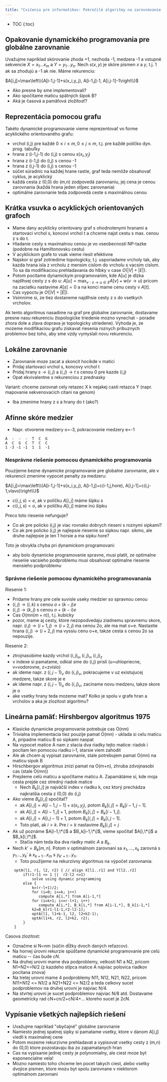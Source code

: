 ```yaml
---
title: "Cvičenia pre informatikov: Pokročilé algoritmy na zarovnávanie sekvencií"
---
```


* TOC
{:toc}

## Opakovanie dynamického programovania pre globálne zarovnanie

Uvažujme napríklad skórovanie zhoda +1, nezhoda -1, medzera -1 a vstupné
sekvencie $X=x_1\dots x_m$ a $Y=y_1\dots y_n$. Nech $s(x,y)$ je skóre
písmen *x* a *y*, t.j. 1 ak sa zhodujú a -1 ak nie. Máme rekurenciu:

$A[i,j]=\max\left\\{A[i-1,j-1]+s(x_i,y_j), A[i-1,j]-1, A[i,j-1]-1\right\\}$

  - Ako presne by sme implementovali?
  - Ako spočítame maticu spätných šípok B?
  - Aká je časová a pamäťová zložitosť?

## Reprezentácia pomocou grafu

Takéto dynamické programovanie vieme reprezentovať vo forme acyklického
orientovaného grafu:

  - vrchol (i,j) pre každé $0\le i\le m, 0\le j \le m$, t.j. pre každé
    políčko dyn. prog. tabuľky
  - hrana z (i-1,j-1) do (i,j) s cenou $s(x_i,y_j)$
  - hrana z (i-1,j) do (i,j) s cenou -1
  - hrana z (i,j-1) do (i,j) s cenou -1
  - súčet súradníc na každej hrane rastie, graf teda nemôže obsahovať
    cyklus, je acyklický
  - každá cesta z (0,0) do (m,n) zodpovedá zarovnaniu, jej cena je cenou
    zarovnania (každá hrana jeden stĺpec zarovnania)
  - optimálne zarovnanie teda zodpovedá ceste s maximálnou cenou

## Krátka vsuvka o acyklických orientovaných grafoch

  - Mame dany acyklicky orientovany graf s ohodnotenymi hranami a
    startovaci vrchol s, koncovi vrchol t a chceme najst cestu s max.
    cenou z s do t.
  - Hladanie cesty s maximalnou cenou je vo vseobecnosti NP-tazke
    (podobne na Hamiltonovsku cestu)
  - V acyklickom grafe to vsak vieme riesit efektivne
  - Najskor si graf zotriedime topologicky, t.j. usporiadame vrcholy
    tak, aby kazda hrana isla z vrcholu z mensim cislom do vrcholu s
    vacsim cislom. To sa da modifikaciou prehladavania do hlbky v case
    $O(|V|+|E|)$.
  - Potom pocitame dynamickym programovanim, kde A\[u\] je dlzka
    najdlhsej cesty z s do u:
    $A[u] = \max_{v:v\rightarrow u\in E} A[v]+w(v\rightarrow u)$
    pricom na zaciatku nastavime $A[s]=0$ a na konci mame cenu cesty v
    $A[t]$.
  - Cas vypoctu je
    $O(|V|+|E|)$.
  - Vsimnime si, ze tiez dostaneme najdlhsie cesty z $s$ do vsetkych
    vrcholov.

Ak tento algoritmus nasadime na graf pre globalne zarovnanie, dostavame
presne nasu rekurenciu (topologicke triedenie mozno vynechat - poradie
zhora dole a zlava doprava je topologicky utriedene). Vyhoda je, ze
mozeme modifikaciou grafu ziskavat riesenia roznych pribuznych problemov
bez toho, aby sme vzdy vymyslali novu rekurenciu.

## Lokálne zarovnanie

  - Zarovnanie moze zacat a skoncit hocikde v matici
  - Pridaj startovaci vrchol s, koncovy vrchol t
  - Pridaj hrany $s\to(i,j)$ a $(i,j)\to t$ s cenou 0 pre kazde (i,j)
  - Opat ekvivalentne s rekurenciou z prednasky

Variant: chceme zarovnat cely retazec X k nejakej casti retazca Y (napr.
mapovanie sekvenovacich citani na genom)

  - Iba zmenime hrany z s a hrany do t (ako?)

## Afínne skóre medzier

  - Napr. otvorenie medzery o=-3, pokracovanie medzery e=-1

```
A  -  -  -  T  C  G
A  C  G  C  T  C  C
1 -3 -1 -1  1  1  -1
```

### Nesprávne riešenie pomocou dynamického programovania

Pouzijeme bezne dynamicke programovanie pre globalne zarovnanie, ale v
rekurencii zmenime vypocet penalty za medzeru:

$A[i,j]=\max\left\\{A[i-1,j-1]+s(x_i,y_j), A[i-1,j]+c(i-1,j,hore), A[i,j-1]+c(i,j-1,vlavo)\right\\}$


* $c(i,j,s) = e$, ak v políčku $A[i,j]$ máme šípku $s$
* $c(i,j,s) = o$, ak v políčku $A[i,j]$ máme inú šípku


Preco toto riesenie nefunguje?

  - Co ak pre policko (i,j) je viac rovnako dobrych rieseni s roznymi
    sipkami?
  - Co ak pre policko (i,j) je najlepsie riesenie so sipkou napr. sikmo,
    ale druhe najlepsie je len 1 horsie a ma sipku hore?

Toto je obvykla chyba pri dynamickom programovani:

  - aby bolo dynamicke programovanie spravne, musi platit, ze optimalne
    riesenie vacsieho podproblemu musi obsahovat optimalne riesenie
    mensieho podproblemu

### Správne riešenie pomocou dynamického programovanania

Riesenie 1:

  - Pridame hrany pre cele suvisle useky medzier so spravnou cenou
  - $(i,j)\rightarrow (i,k)$ s cenou $o+(k-j)e$
  - $(i,j)\rightarrow (k,j)$ s cenou $o+(k-i)e$
  - Cas $O(mn(m+n))$, t.j. kubicky
  - pozor, mame aj cesty, ktore nezopodvedaju ziadnemu spravnemu skore,
    napr. $(i.j)\rightarrow (i+1,j)\rightarrow (i+2,j)$ ma cenou 2o, ale ma mat o+e.
    Nastastie hrana $(i,j)\rightarrow (i+2,j)$ ma vyssiu cenu o+e, takze cesta s cenou 2o
    sa nepouzije.

Riesenie 2:

  - ztrojnasobime kazdy vrchol $(i,j)_u, (i,j)_v, (i,j)_z$
  - v indexe si pamatame, odkial sme do (i,j) prisli (u=uhlopriecne,
    v=vodorovne, z=zvislo)
  - ak ideme napr. z $(i,j-1)_v$ do $(i,j)_v$, pokracujeme v uz
    existujucej medzere, takze skore je e
  - ak ideme napr. z $(i,j-1)_u$ do $(i,j)_v$, zaciname novu
    medzeru, takze skore je o
  - ake vsetky hrany teda mozeme mat? Kolko je spolu v grafe hran a
    vrcholov a aka je zlozitost algoritmu?

## Lineárna pamäť: Hirshbergov algoritmus 1975

  - Klasicke dynamicke programovanie potrebuje cas O(nm)
  - Trivialna implementacia tiez pouzije pamat O(mn) - uklada si celu
    maticu A, pripadne maticu B so sipkami naspat
  - Na vypocet matice A nam z stacia dva riadky tejto matice: riadok i
    pocitam len pomocou riadku i-1, starsie viem zahodit
  - Ale ak chcem aj vypisat zarovnanie, stale potrebujem pamat O(mn) na
    maticu sipok B
  - Hirschbergov algoritmus znizi pamat na O(m+n), zhruba zdvojnasobi
    cas (stale O(mn))
  - Prejdeme celú maticu a spočítame maticu A. Zapamätáme si, kde moja
    cesta prejde cez stredný riadok matice
      - Nech $B_k[i,j]$ je najväčší index v riadku k, cez ktorý
        prechádza najkratšia cesta z (0,0) do (i,j)
  - Ako vieme $B_k[i,j]$ spočítať?
      - ak $A[i,j] = A[i-1,j-1]+s(x_i,y_j)$, potom
        $B_k[i,j]=B_k[i-1,j-1]$.
      - ak $A[i,j]=A[i-1,j]+1$, potom $B_k[i,j]=B_k[i-1,j]$.
      - ak $A[i,j]=A[i,j-1]+1$, potom $B_k[i,j]=B_k[i,j-1]$.
      - Toto platí, ak $i>k$. Pre $i=k$ nastavíme $B_k[i,j]=j$
  - Ak už poznáme $A[i-1,\*\]$ a $B_k[i-1,\*\]$, vieme spočítať $A[i,\*\]$
    a $B_k[i,\*\]$.
      - Stačia nám teda iba dva riadky matíc $A$ a $B_k$.
  - Nech $k'=B_k[m,n]$. Potom v optimálnom zarovnaní sa $x_1,\dots,x_k$
    zarovná s $y_1\dots,y_k'$ a $x_{k+1}\dots x_m$ s $y_{k'+1}\dots y_n$.
      - Toto použijeme na rekurzívny algoritmus na výpočet zarovnania:

```
    optA(l1, r1, l2, r2) { // align X[l1..r1] and Y[l2..r2]
        if(r1-l1 <= 1 ||  r2-l2 <=1) 
            solve using dynamic programming
        else {
            k=(r-l+1)/2;
            for (i=0; i<=k; i++) 
               compute A[i,*] from A[i-1,*]
            for (i=k+1; i<=r-l+1; i++) 
               compute A[i,*], B_k[i,*] from A[i-1,*], B_k[i-1,*]
            k2=B_k[r1-l1-1,r2-l2-1];
            optA(l1, l1+k-1, l2, l2+k2-1); 
            optA(l1+k, r2, l2+k2, r2); 
        }
    }
```

Casova zlozitost:

  - Označme si N=nm (súčin dĺžky dvoch daných reťazcov).
  - Na hornej úrovni rekurzie spúšťame dynamické programovanie pre celú
    maticu -- čas bude $cN$.
  - Na druhej urovni mame dva podproblemy, velkosti N1 a N2, pricom
    N1+N2\<=N/2 (z kazdeho stlpca matice A najviac polovica riadkov
    pocitana znova)
  - Na tretej urovni mame 4 podproblemy N11, N12, N21, N22, pricom
    N11+N12 \<= N1/2 a N21+N22 \<= N2/2 a teda celkovy sucet
    podproblemov na druhej urovni je najviac N/4.
  - Na stvrtej urovni je sucet podproblemov najviac N/8 atd. 
Dostavame geometricky rad cN+cn/2+cN/4+... ktoreho sucet je 2cN.

## Vypísanie všetkých najlepších riešení

  - Uvažujme napríklad "obyčajné" globálne zarovnanie
  - Namiesto jednej spatnej sipky si pamatame vsetky, ktore v danom
    A\[i,j\] viedli k maximalnej cene
  - Potom mozeme rekurzivne prehladavat a vypisovat vsetky cesty z (m,n)
    do (0,0) ktore pozostavaju iba zo zapamatanych hran
  - Cas na vypisanie jednej cesty je polynomialny, ale ciest moze byt
    exponencialne vela!
  - Mozno namiesto toho chceme len pocet takych ciest, alebo vsetky
    dvojice pismen, ktore mozu byt spolu zarovnane v niektorom
    optimalnom zarovnani
